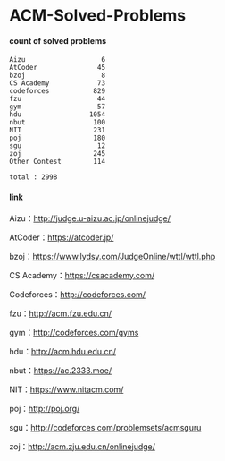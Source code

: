 ﻿# ACM-Solved-Problems

#### count of solved problems
	Aizu                   6
	AtCoder               45
	bzoj                   8
	CS Academy            73
	codeforces           829
	fzu                   44
	gym                   57
	hdu                 1054
	nbut                 100
	NIT                  231
	poj                  180
	sgu                   12
	zoj                  245
	Other Contest        114

`total : 2998`


#### link

Aizu：http://judge.u-aizu.ac.jp/onlinejudge/

AtCoder：https://atcoder.jp/

bzoj：https://www.lydsy.com/JudgeOnline/wttl/wttl.php

CS Academy：https://csacademy.com/

Codeforces：http://codeforces.com/

fzu：http://acm.fzu.edu.cn/

gym：http://codeforces.com/gyms

hdu：http://acm.hdu.edu.cn/

nbut：https://ac.2333.moe/

NIT：https://www.nitacm.com/

poj：http://poj.org/

sgu：http://codeforces.com/problemsets/acmsguru

zoj：http://acm.zju.edu.cn/onlinejudge/
